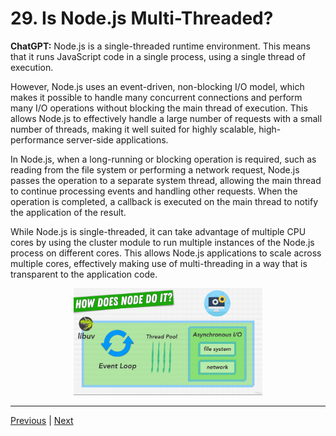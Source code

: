 # 29. Is Node.js Multi-Threaded?

**ChatGPT:** Node.js is a single-threaded runtime environment. This means that it runs JavaScript code in a single process, using a single thread of execution.

However, Node.js uses an event-driven, non-blocking I/O model, which makes it possible to handle many concurrent connections and perform many I/O operations without blocking the main thread of execution. This allows Node.js to effectively handle a large number of requests with a small number of threads, making it well suited for highly scalable, high-performance server-side applications.

In Node.js, when a long-running or blocking operation is required, such as reading from the file system or performing a network request, Node.js passes the operation to a separate system thread, allowing the main thread to continue processing events and handling other requests. When the operation is completed, a callback is executed on the main thread to notify the application of the result.

While Node.js is single-threaded, it can take advantage of multiple CPU cores by using the cluster module to run multiple instances of the Node.js process on different cores. This allows Node.js applications to scale across multiple cores, effectively making use of multi-threading in a way that is transparent to the application code.

<p align="center" ><img src="../imags/29_Is-Node.js-Multi-Threaded.png" width="60%" ></a></p> 


---

[Previous](./27_Exercise_Is-JavaScript-Asynchronous%3F.md) | [Next](./32_Phases-of-the-Event-Loop.md)